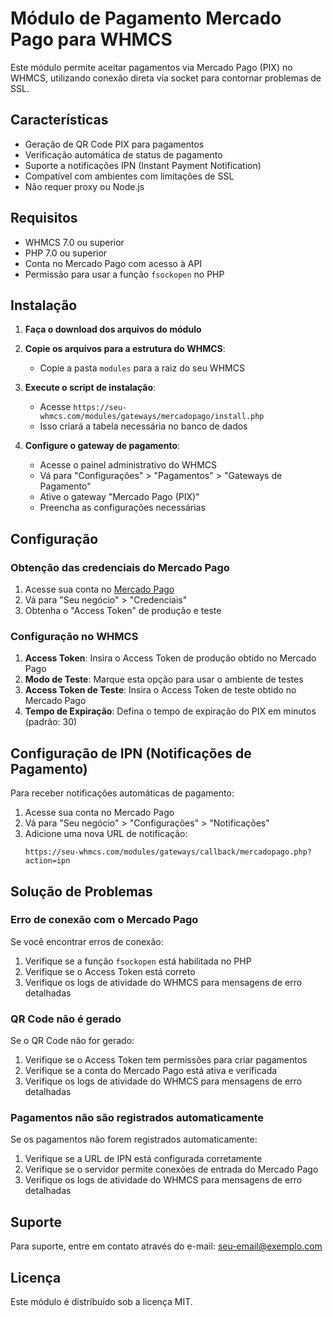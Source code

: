 # Módulo de Pagamento Mercado Pago para WHMCS

Este módulo permite aceitar pagamentos via Mercado Pago (PIX) no WHMCS, utilizando conexão direta via socket para contornar problemas de SSL.

## Características

- Geração de QR Code PIX para pagamentos
- Verificação automática de status de pagamento
- Suporte a notificações IPN (Instant Payment Notification)
- Compatível com ambientes com limitações de SSL
- Não requer proxy ou Node.js

## Requisitos

- WHMCS 7.0 ou superior
- PHP 7.0 ou superior
- Conta no Mercado Pago com acesso à API
- Permissão para usar a função `fsockopen` no PHP

## Instalação

1. **Faça o download dos arquivos do módulo**

2. **Copie os arquivos para a estrutura do WHMCS**:
   - Copie a pasta `modules` para a raiz do seu WHMCS

3. **Execute o script de instalação**:
   - Acesse `https://seu-whmcs.com/modules/gateways/mercadopago/install.php`
   - Isso criará a tabela necessária no banco de dados

4. **Configure o gateway de pagamento**:
   - Acesse o painel administrativo do WHMCS
   - Vá para "Configurações" > "Pagamentos" > "Gateways de Pagamento"
   - Ative o gateway "Mercado Pago (PIX)"
   - Preencha as configurações necessárias

## Configuração

### Obtenção das credenciais do Mercado Pago

1. Acesse sua conta no [Mercado Pago](https://www.mercadopago.com.br/)
2. Vá para "Seu negócio" > "Credenciais"
3. Obtenha o "Access Token" de produção e teste

### Configuração no WHMCS

1. **Access Token**: Insira o Access Token de produção obtido no Mercado Pago
2. **Modo de Teste**: Marque esta opção para usar o ambiente de testes
3. **Access Token de Teste**: Insira o Access Token de teste obtido no Mercado Pago
4. **Tempo de Expiração**: Defina o tempo de expiração do PIX em minutos (padrão: 30)

## Configuração de IPN (Notificações de Pagamento)

Para receber notificações automáticas de pagamento:

1. Acesse sua conta no Mercado Pago
2. Vá para "Seu negócio" > "Configurações" > "Notificações"
3. Adicione uma nova URL de notificação:
   ```
   https://seu-whmcs.com/modules/gateways/callback/mercadopago.php?action=ipn
   ```

## Solução de Problemas

### Erro de conexão com o Mercado Pago

Se você encontrar erros de conexão:

1. Verifique se a função `fsockopen` está habilitada no PHP
2. Verifique se o Access Token está correto
3. Verifique os logs de atividade do WHMCS para mensagens de erro detalhadas

### QR Code não é gerado

Se o QR Code não for gerado:

1. Verifique se o Access Token tem permissões para criar pagamentos
2. Verifique se a conta do Mercado Pago está ativa e verificada
3. Verifique os logs de atividade do WHMCS para mensagens de erro detalhadas

### Pagamentos não são registrados automaticamente

Se os pagamentos não forem registrados automaticamente:

1. Verifique se a URL de IPN está configurada corretamente
2. Verifique se o servidor permite conexões de entrada do Mercado Pago
3. Verifique os logs de atividade do WHMCS para mensagens de erro detalhadas

## Suporte

Para suporte, entre em contato através do e-mail: seu-email@exemplo.com

## Licença

Este módulo é distribuído sob a licença MIT. 